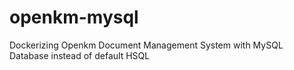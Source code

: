 # openkm-mysql
Dockerizing Openkm Document Management System  with MySQL Database instead of default HSQL
